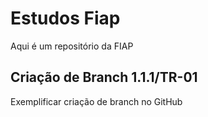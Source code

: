 # Estudos Fiap 
Aqui é um repositório da FIAP 

## Criação de Branch 1.1.1/TR-01
Exemplificar criação de branch no GitHub